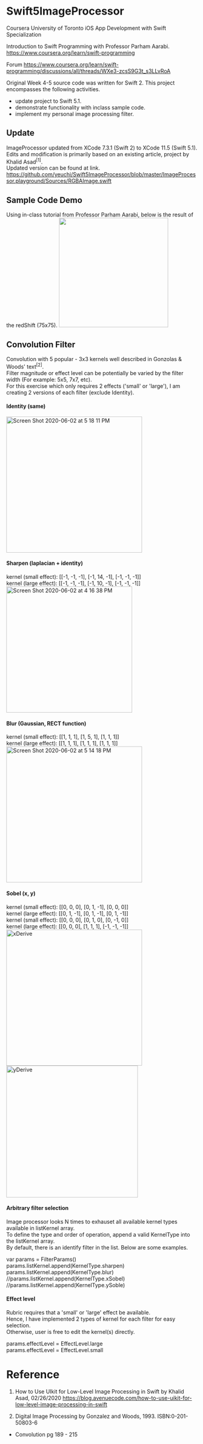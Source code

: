# Swift5ImageProcessor


Coursera University of Toronto 
iOS App Development with Swift Specialization

Introduction to Swift Programming with Professor Parham Aarabi.
https://www.coursera.org/learn/swift-programming

Forum
https://www.coursera.org/learn/swift-programming/discussions/all/threads/WXe3-zcsS9G3t_s3LLvRoA

Original Week 4-5 source code was written for Swift 2.
This project encompasses the following activities.
- update project to Swift 5.1.
- demonstrate functionality with inclass sample code.
- implement my personal image processing filter.

## Update
ImageProcessor updated from XCode 7.3.1 (Swift 2) to XCode 11.5 (Swift 5.1). \
Edits and modification is primarily based on an existing article, project by Khalid Asad<sup>[1]</sup>. \
Updated version can be found at link.
https://github.com/yeuchi/Swift5ImageProcessor/blob/master/ImageProcessor.playground/Sources/RGBAImage.swift

## Sample Code Demo
Using in-class tutorial from Professor Parham Aarabi, below is the result of the redShift (75x75).
<img width="288" src="https://user-images.githubusercontent.com/1282659/83474607-010b1b00-a452-11ea-8f28-41546d8c9d37.png">

## Convolution Filter

Convolution with 5 popular - 3x3 kernels well described in Gonzolas & Woods' text<sup>[2]</sup>.  
Filter magnitude or effect level can be potentially be varied by the filter width (For example: 5x5, 7x7, etc).  
For this exercise which only requires 2 effects ('small' or 'large'), I am creating 2 versions of each filter (exclude Identity).

#### Identity (same)
<img width="358" alt="Screen Shot 2020-06-02 at 5 18 11 PM" src="https://user-images.githubusercontent.com/1282659/83575430-0f5e4300-a4f5-11ea-8152-a10bb75464f0.png">

#### Sharpen (laplacian + identity)
kernel (small effect): [[-1, -1, -1], [-1, 14, -1], [-1, -1, -1]] \
kernel (large effect): [[-1, -1, -1], [-1, 10, -1], [-1, -1, -1]] \
<img width="332" alt="Screen Shot 2020-06-02 at 4 16 38 PM" src="https://user-images.githubusercontent.com/1282659/83571020-a246af80-a4ec-11ea-9089-2c7772661a21.png">

#### Blur (Gaussian, RECT function)
kernel (small effect): [[1, 1, 1], [1, 5, 1], [1, 1, 1]] \
kernel (large effect): [[1, 1, 1], [1, 1, 1], [1, 1, 1]] \
<img width="358" alt="Screen Shot 2020-06-02 at 5 14 18 PM" src="https://user-images.githubusercontent.com/1282659/83575174-9101a100-a4f4-11ea-8524-e6ad7decd937.png">

#### Sobel (x, y)
kernel (small effect): [[0, 0, 0], [0, 1, -1], [0, 0, 0]] \
kernel (large effect): [[0, 1, -1], [0, 1, -1], [0, 1, -1]] \
kernel (small effect): [[0, 0, 0], [0, 1, 0], [0, -1, 0]] \
kernel (large effect): [[0, 0, 0], [1, 1, 1], [-1, -1, -1]] \
<img width="358" alt="xDerive" src="https://user-images.githubusercontent.com/1282659/83570191-3d3e8a00-a4eb-11ea-81bc-c2b1ddb1545b.png"><img width="347" alt="yDerive" src="https://user-images.githubusercontent.com/1282659/83570194-3f084d80-a4eb-11ea-9b92-87976417f9cf.png">

#### Arbitrary filter selection
Image processor looks N times to exhauset all available kernel types available in listKernel array. \
To define the type and order of operation, append a valid KernelType into the listKernel array. \
By default, there is an identify filter in the list.  Below are some examples.

var params = FilterParams() \
params.listKernel.append(KernelType.sharpen) \
params.listKernel.append(KernelType.blur) \
//params.listKernel.append(KernelType.xSobel) \
//params.listKernel.append(KernelType.ySoble) 

#### Effect level
Rubric requires that a 'small' or 'large' effect be available. \
Hence, I have implemented 2 types of kernel for each filter for easy selection. \
Otherwise, user is free to edit the kernel(s) directly. 

params.effectLevel = EffectLevel.large \
params.effectLevel = EffectLevel.small 


# Reference

1. How to Use UIkit for Low-Level Image Processing in Swift by Khalid Asad, 02/26/2020
https://blog.avenuecode.com/how-to-use-uikit-for-low-level-image-processing-in-swift

2. Digital Image Processing by Gonzalez and Woods, 1993. ISBN:0-201-50803-6
- Convolution pg 189 - 215
